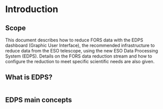 # Introduction

## Scope

This document describes how to reduce FORS data with the EDPS dashboard (Graphic User
Interface), the recommended infrastructure to reduce data from the ESO
telescope, using the new ESO Data Processing System (EDPS).
Details on the FORS data reduction stream and how to configure the reduction to meet 
specific scientific needs are also given.



## What is EDPS?

```{include} ../common/what_is_edps.md
```

## EDPS main concepts

```{include} ../common/main_concepts.md
```